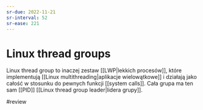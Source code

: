 ```yaml
---
sr-due: 2022-11-21
sr-interval: 52
sr-ease: 221
---
```


# Linux thread groups
Linux thread group to inaczej zestaw [[LWP|lekkich procesów]], które implementują [[Linux multithreading|aplikacje wielowątkowe]] i działają jako całość w stosunku do pewnych funkcji [[system calls]]. Cała grupa ma ten sam [[PID]] [[Linux thread group leader|lidera grupy]].

#review